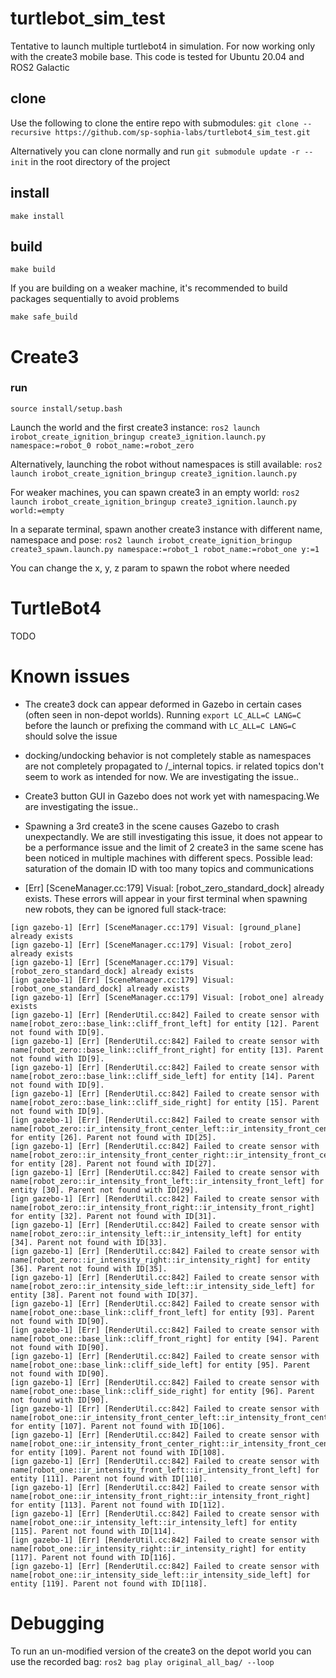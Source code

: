 # turtlebot_sim_test

Tentative to launch multiple turtlebot4 in simulation. For now working only with the create3 mobile base. This code is tested for Ubuntu 20.04 and ROS2 Galactic

## clone

Use the following to clone the entire repo with submodules:
`git clone --recursive https://github.com/sp-sophia-labs/turtlebot4_sim_test.git`

Alternatively you can clone normally and run `git submodule update -r --init` in the root directory of the project

## install

`make install`

## build

`make build`

If you are building on a weaker machine, it's recommended to build packages sequentially to avoid problems

`make safe_build`

# Create3

### run

`source install/setup.bash`

Launch the world and the first create3 instance:
`ros2 launch irobot_create_ignition_bringup create3_ignition.launch.py namespace:=robot_0 robot_name:=robot_zero`

Alternatively, launching the robot without namespaces is still available:
`ros2 launch irobot_create_ignition_bringup create3_ignition.launch.py`

For weaker machines, you can spawn create3 in an empty world:
`ros2 launch irobot_create_ignition_bringup create3_ignition.launch.py world:=empty`

In a separate terminal, spawn another create3 instance with different name, namespace and pose:
`ros2 launch irobot_create_ignition_bringup create3_spawn.launch.py namespace:=robot_1 robot_name:=robot_one y:=1`

You can change the x, y, z param to spawn the robot where needed

# TurtleBot4

TODO

# Known issues

- The create3 dock can appear deformed in Gazebo in certain cases (often seen in non-depot worlds). Running `export LC_ALL=C LANG=C` before the launch or prefixing the command with `LC_ALL=C LANG=C` should solve the issue

- docking/undocking behavior is not completely stable as namespaces are not completely propagated to /_internal topics. ir related topics don't seem to work as intended for now. We are investigating the issue..

- Create3 button GUI in Gazebo does not work yet with namespacing.We are investigating the issue..

- Spawning a 3rd create3 in the scene causes Gazebo to crash unexpectandly. We are still investigating this issue, it does not appear to be a performance issue and the limit of 2 create3 in the same scene has been noticed in multiple machines with different specs. Possible lead: saturation of the domain ID with too many topics and communications

- [Err] [SceneManager.cc:179] Visual: [robot_zero_standard_dock] already exists. These errors will appear in your first terminal when spawning new robots, they can be ignored
full stack-trace: 
```
[ign gazebo-1] [Err] [SceneManager.cc:179] Visual: [ground_plane] already exists
[ign gazebo-1] [Err] [SceneManager.cc:179] Visual: [robot_zero] already exists
[ign gazebo-1] [Err] [SceneManager.cc:179] Visual: [robot_zero_standard_dock] already exists
[ign gazebo-1] [Err] [SceneManager.cc:179] Visual: [robot_one_standard_dock] already exists
[ign gazebo-1] [Err] [SceneManager.cc:179] Visual: [robot_one] already exists
[ign gazebo-1] [Err] [RenderUtil.cc:842] Failed to create sensor with name[robot_zero::base_link::cliff_front_left] for entity [12]. Parent not found with ID[9].
[ign gazebo-1] [Err] [RenderUtil.cc:842] Failed to create sensor with name[robot_zero::base_link::cliff_front_right] for entity [13]. Parent not found with ID[9].
[ign gazebo-1] [Err] [RenderUtil.cc:842] Failed to create sensor with name[robot_zero::base_link::cliff_side_left] for entity [14]. Parent not found with ID[9].
[ign gazebo-1] [Err] [RenderUtil.cc:842] Failed to create sensor with name[robot_zero::base_link::cliff_side_right] for entity [15]. Parent not found with ID[9].
[ign gazebo-1] [Err] [RenderUtil.cc:842] Failed to create sensor with name[robot_zero::ir_intensity_front_center_left::ir_intensity_front_center_left] for entity [26]. Parent not found with ID[25].
[ign gazebo-1] [Err] [RenderUtil.cc:842] Failed to create sensor with name[robot_zero::ir_intensity_front_center_right::ir_intensity_front_center_right] for entity [28]. Parent not found with ID[27].
[ign gazebo-1] [Err] [RenderUtil.cc:842] Failed to create sensor with name[robot_zero::ir_intensity_front_left::ir_intensity_front_left] for entity [30]. Parent not found with ID[29].
[ign gazebo-1] [Err] [RenderUtil.cc:842] Failed to create sensor with name[robot_zero::ir_intensity_front_right::ir_intensity_front_right] for entity [32]. Parent not found with ID[31].
[ign gazebo-1] [Err] [RenderUtil.cc:842] Failed to create sensor with name[robot_zero::ir_intensity_left::ir_intensity_left] for entity [34]. Parent not found with ID[33].
[ign gazebo-1] [Err] [RenderUtil.cc:842] Failed to create sensor with name[robot_zero::ir_intensity_right::ir_intensity_right] for entity [36]. Parent not found with ID[35].
[ign gazebo-1] [Err] [RenderUtil.cc:842] Failed to create sensor with name[robot_zero::ir_intensity_side_left::ir_intensity_side_left] for entity [38]. Parent not found with ID[37].
[ign gazebo-1] [Err] [RenderUtil.cc:842] Failed to create sensor with name[robot_one::base_link::cliff_front_left] for entity [93]. Parent not found with ID[90].
[ign gazebo-1] [Err] [RenderUtil.cc:842] Failed to create sensor with name[robot_one::base_link::cliff_front_right] for entity [94]. Parent not found with ID[90].
[ign gazebo-1] [Err] [RenderUtil.cc:842] Failed to create sensor with name[robot_one::base_link::cliff_side_left] for entity [95]. Parent not found with ID[90].
[ign gazebo-1] [Err] [RenderUtil.cc:842] Failed to create sensor with name[robot_one::base_link::cliff_side_right] for entity [96]. Parent not found with ID[90].
[ign gazebo-1] [Err] [RenderUtil.cc:842] Failed to create sensor with name[robot_one::ir_intensity_front_center_left::ir_intensity_front_center_left] for entity [107]. Parent not found with ID[106].
[ign gazebo-1] [Err] [RenderUtil.cc:842] Failed to create sensor with name[robot_one::ir_intensity_front_center_right::ir_intensity_front_center_right] for entity [109]. Parent not found with ID[108].
[ign gazebo-1] [Err] [RenderUtil.cc:842] Failed to create sensor with name[robot_one::ir_intensity_front_left::ir_intensity_front_left] for entity [111]. Parent not found with ID[110].
[ign gazebo-1] [Err] [RenderUtil.cc:842] Failed to create sensor with name[robot_one::ir_intensity_front_right::ir_intensity_front_right] for entity [113]. Parent not found with ID[112].
[ign gazebo-1] [Err] [RenderUtil.cc:842] Failed to create sensor with name[robot_one::ir_intensity_left::ir_intensity_left] for entity [115]. Parent not found with ID[114].
[ign gazebo-1] [Err] [RenderUtil.cc:842] Failed to create sensor with name[robot_one::ir_intensity_right::ir_intensity_right] for entity [117]. Parent not found with ID[116].
[ign gazebo-1] [Err] [RenderUtil.cc:842] Failed to create sensor with name[robot_one::ir_intensity_side_left::ir_intensity_side_left] for entity [119]. Parent not found with ID[118].
```

# Debugging

To run an un-modified version of the create3 on the depot world you can use the recorded bag: `ros2 bag play original_all_bag/ --loop` 
